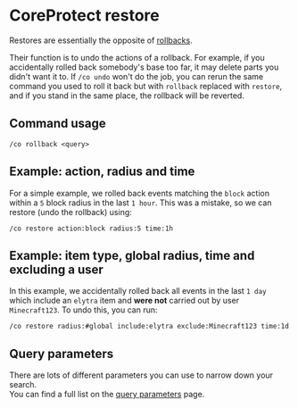 # CoreProtect restore

Restores are essentially the opposite of [rollbacks](./rollback.md).

Their function is to undo the actions of a rollback. For example, if you
accidentally rolled back somebody's base too far, it may delete parts you
didn't want it to. If `/co undo` won't do the job, you can rerun the same
command you used to roll it back but with `rollback` replaced with `restore`,
and if you stand in the same place, the rollback will be reverted.

## Command usage

```
/co rollback <query>
```

## Example: action, radius and time

For a simple example, we rolled back events matching the `block` action within a
`5` block radius in the last `1 hour`. This was a mistake, so we can restore
(undo the rollback) using:

```
/co restore action:block radius:5 time:1h
```

## Example: item type, global radius, time and excluding a user

In this example, we accidentally rolled back all events in the last `1 day`
which include an `elytra` item and **were not** carried out by user
`Minecraft123`. To undo this, you can run:

```
/co restore radius:#global include:elytra exclude:Minecraft123 time:1d
```

## Query parameters

There are lots of different parameters you can use to narrow down your search.  
You can find a full list on the [query parameters](./query-parameters.md) page.

